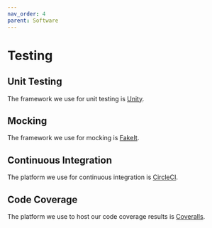 ```yaml
---
nav_order: 4
parent: Software
---
```


# Testing

## Unit Testing

The framework we use for unit testing is [Unity](https://github.com/ThrowTheSwitch/Unity).

## Mocking

The framework we use for mocking is [FakeIt](https://github.com/eranpeer/FakeIt).

## Continuous Integration

The platform we use for continuous integration is [CircleCI](https://circleci.com/).

## Code Coverage

The platform we use to host our code coverage results is [Coveralls](https://coveralls.io/).
